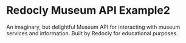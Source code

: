 # Redocly Museum API Example2

An imaginary, but delightful Museum API for interacting with museum services and information.
Built by Redocly for educational purposes.
